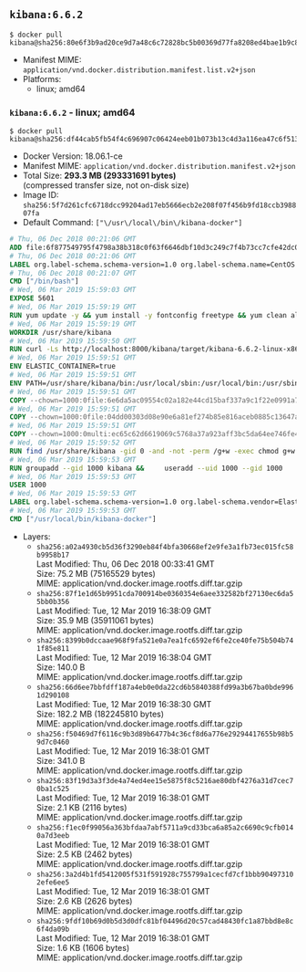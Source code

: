 ## `kibana:6.6.2`

```console
$ docker pull kibana@sha256:80e6f3b9ad20ce9d7a48c6c72828bc5b00369d77fa8208ed4bae1b9c8dc6e1ef
```

-	Manifest MIME: `application/vnd.docker.distribution.manifest.list.v2+json`
-	Platforms:
	-	linux; amd64

### `kibana:6.6.2` - linux; amd64

```console
$ docker pull kibana@sha256:df44cab5fb54f4c696907c06424eeb01b073b13c4d3a116ea47c6f5131f2f649
```

-	Docker Version: 18.06.1-ce
-	Manifest MIME: `application/vnd.docker.distribution.manifest.v2+json`
-	Total Size: **293.3 MB (293331691 bytes)**  
	(compressed transfer size, not on-disk size)
-	Image ID: `sha256:5f7d261cfc6718dcc99204ad17eb5666ecb2e208f07f456b9fd18ccb398807fa`
-	Default Command: `["\/usr\/local\/bin\/kibana-docker"]`

```dockerfile
# Thu, 06 Dec 2018 00:21:06 GMT
ADD file:6f877549795f4798a38b318c0f63f6646dbf10d3c249c7f4b73cc7cfe42dc0f5 in / 
# Thu, 06 Dec 2018 00:21:06 GMT
LABEL org.label-schema.schema-version=1.0 org.label-schema.name=CentOS Base Image org.label-schema.vendor=CentOS org.label-schema.license=GPLv2 org.label-schema.build-date=20181205
# Thu, 06 Dec 2018 00:21:07 GMT
CMD ["/bin/bash"]
# Wed, 06 Mar 2019 15:59:03 GMT
EXPOSE 5601
# Wed, 06 Mar 2019 15:59:19 GMT
RUN yum update -y && yum install -y fontconfig freetype && yum clean all
# Wed, 06 Mar 2019 15:59:19 GMT
WORKDIR /usr/share/kibana
# Wed, 06 Mar 2019 15:59:50 GMT
RUN curl -Ls http://localhost:8000/kibana/target/kibana-6.6.2-linux-x86_64.tar.gz | tar --strip-components=1 -zxf - &&     ln -s /usr/share/kibana /opt/kibana &&     chown -R 1000:0 . &&     chmod -R g=u /usr/share/kibana &&     find /usr/share/kibana -type d -exec chmod g+s {} \;
# Wed, 06 Mar 2019 15:59:51 GMT
ENV ELASTIC_CONTAINER=true
# Wed, 06 Mar 2019 15:59:51 GMT
ENV PATH=/usr/share/kibana/bin:/usr/local/sbin:/usr/local/bin:/usr/sbin:/usr/bin:/sbin:/bin
# Wed, 06 Mar 2019 15:59:51 GMT
COPY --chown=1000:0file:6e6da5ac09554c02a182e44cd15baf337a9c1f22e0991a7905b1ca2f704ba11b in /usr/share/kibana/config/kibana.yml 
# Wed, 06 Mar 2019 15:59:51 GMT
COPY --chown=1000:0file:04dd00303d08e90e6a81ef274b85e816aceb0885c13647a8492be2b3ad2e2c43 in /usr/local/bin/ 
# Wed, 06 Mar 2019 15:59:51 GMT
COPY --chown=1000:0multi:ec65c62d6619069c5768a37a923aff3bc5da64ee746fe458069d0826e9e080cf in /usr/share/kibana/config/ 
# Wed, 06 Mar 2019 15:59:52 GMT
RUN find /usr/share/kibana -gid 0 -and -not -perm /g+w -exec chmod g+w {} \;
# Wed, 06 Mar 2019 15:59:53 GMT
RUN groupadd --gid 1000 kibana &&     useradd --uid 1000 --gid 1000       --home-dir /usr/share/kibana --no-create-home       kibana
# Wed, 06 Mar 2019 15:59:53 GMT
USER 1000
# Wed, 06 Mar 2019 15:59:53 GMT
LABEL org.label-schema.schema-version=1.0 org.label-schema.vendor=Elastic org.label-schema.name=kibana org.label-schema.version=6.6.2 org.label-schema.url=https://www.elastic.co/products/kibana org.label-schema.vcs-url=https://github.com/elastic/kibana-docker license=Elastic License
# Wed, 06 Mar 2019 15:59:53 GMT
CMD ["/usr/local/bin/kibana-docker"]
```

-	Layers:
	-	`sha256:a02a4930cb5d36f3290eb84f4bfa30668ef2e9fe3a1fb73ec015fc58b9958b17`  
		Last Modified: Thu, 06 Dec 2018 00:33:41 GMT  
		Size: 75.2 MB (75165529 bytes)  
		MIME: application/vnd.docker.image.rootfs.diff.tar.gzip
	-	`sha256:87f1e1d65b9951cda700914be0360354e6aee332582bf27130ec6da55bb0b356`  
		Last Modified: Tue, 12 Mar 2019 16:38:09 GMT  
		Size: 35.9 MB (35911061 bytes)  
		MIME: application/vnd.docker.image.rootfs.diff.tar.gzip
	-	`sha256:8399b0dccaae968f9fa521e0a7ea1fc6592ef6fe2ce40fe75b504b741f85e811`  
		Last Modified: Tue, 12 Mar 2019 16:38:04 GMT  
		Size: 140.0 B  
		MIME: application/vnd.docker.image.rootfs.diff.tar.gzip
	-	`sha256:66d6ee7bbfdff187a4eb0e0da22cd6b5840388fd99a3b67ba0bde9961d290108`  
		Last Modified: Tue, 12 Mar 2019 16:38:30 GMT  
		Size: 182.2 MB (182245810 bytes)  
		MIME: application/vnd.docker.image.rootfs.diff.tar.gzip
	-	`sha256:f50469d7f6116c9b3d89b6477b4c36cf8d6a776e29294417655b98b59d7c0460`  
		Last Modified: Tue, 12 Mar 2019 16:38:01 GMT  
		Size: 341.0 B  
		MIME: application/vnd.docker.image.rootfs.diff.tar.gzip
	-	`sha256:83f19d3a3f3de4a74ed4ee15e5875f8c5216ae80dbf4276a31d7cec70ba1c525`  
		Last Modified: Tue, 12 Mar 2019 16:38:01 GMT  
		Size: 2.1 KB (2116 bytes)  
		MIME: application/vnd.docker.image.rootfs.diff.tar.gzip
	-	`sha256:f1ec0f99056a363bfdaa7abf5711a9cd33bca6a85a2c6690c9cfb0140a7d3eeb`  
		Last Modified: Tue, 12 Mar 2019 16:38:01 GMT  
		Size: 2.5 KB (2462 bytes)  
		MIME: application/vnd.docker.image.rootfs.diff.tar.gzip
	-	`sha256:3a2d4b1fd5412005f531f591928c755799a1cecfd7cf1bbb904973102efe6ee5`  
		Last Modified: Tue, 12 Mar 2019 16:38:01 GMT  
		Size: 2.6 KB (2626 bytes)  
		MIME: application/vnd.docker.image.rootfs.diff.tar.gzip
	-	`sha256:9fdf10b69d0b5d3d0dfc81bf04496d20c57cad48430fc1a87bbd8e8c6f4da09b`  
		Last Modified: Tue, 12 Mar 2019 16:38:01 GMT  
		Size: 1.6 KB (1606 bytes)  
		MIME: application/vnd.docker.image.rootfs.diff.tar.gzip
